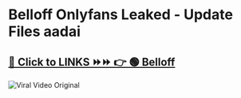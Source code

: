 
 # Belloff Onlyfans Leaked - Update Files aadai

## <h2><a href="https://clipsfans.com/Belloff&ref=git">🔗 Click to LINKS ⏩⏩ 👉 🟢 Belloff </a></h2>

<a href="https://clipsfans.com/Belloff&ref=git" rel="nofollow" data-target="animated-image.originalLink"><img src="https://i.ibb.co.com/xMMVF88/686577567.gif" alt="Viral Video Original" style="max-width: 100%; display: inline-block;" data-target="animated-image.originalImage"></a>

